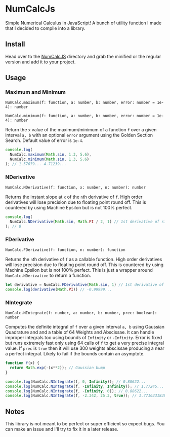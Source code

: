 # NumCalcJs
Simple Numerical Calculus in JavaScript! A bunch of utility function I made that I decided to compile into a library.

## Install
Head over to the [NumCalcJS](https://github.com/Bobingstern/NumCalcJs/tree/main/NumCalcJs) directory and grab the minified or the regular version and add it to your project.

## Usage

### Maximum and Minimum

`NumCalc.maximum(f: function, a: number, b: number, error: number = 1e-4): number`

`NumCalc.minimum(f: function, a: number, b: number, error: number = 1e-4): number`

Return the `x` value of the maximum/minimum of a function `f` over a given interval `a, b` with an optional `error` argument using the Golden Section Search. Default value of error is `1e-4`.

```js
console.log(
  NumCalc.maximum(Math.sin, 1.3, 5.6),
  NumCalc.minimum(Math.sin, 1.3, 5.6)
); // 1.57079... 4.71239...
```

### NDerivative

`NumCalc.NDerivative(f: function, x: number, n: number): number`

Returns the instant slope at `x` of the `n`th derivative of `f`. High order derivatives will lose precision due to floating point round off. This is countered by using Machine Epsilon but is not 100% perfect.

```js
console.log(
  NumCalc.NDerivative(Math.sin, Math.PI / 2, 1) // 1st derivative of sin
); // 0
```

### FDerivative

`NumCalc.FDerivative(f: function, n: number): function`

Returns the `n`th derivative of `f` as a callable function. High order derivatives will lose precision due to floating point round off. This is countered by using Machine Epsilon but is not 100% perfect. This is just a wrapper around `NumCalc.NDerivative` to return a function.

```js
let derivative = NumCalc.FDerivative(Math.sin, 1) // 1st derivative of sin
console.log(derivative(Math.PI)) // -0.99999...
```

### NIntegrate
`NumCalc.NIntegrate(f: number, a: number, b: number, prec: boolean): number`

Computes the definite integral of `f` over a given interval `a, b` using Gaussian Quadrature and and a table of 64 Weights and Abscissae. It can handle improper integrals too using bounds of `Infinity` or `-Infinity`. Error is fixed but runs extremely fast only using 64 calls of `f` to get a very precise integral value. If `prec` is `true` then it will use 300 weights abscissae producing a near a perfect integral. Likely to fail if the bounds contain an asymptote.

```js
function f(x) {
  return Math.exp(-(x**2)); // Gaussian bump
}

console.log(NumCalc.NIntegrate(f, 0, Infinity)); // 0.88622...
console.log(NumCalc.NIntegrate(f, -Infinity, Infinity)); // 1.77245...
console.log(NumCalc.NIntegrate(f, -Infinity, 0)); // 0.88622...
console.log(NumCalc.NIntegrate(f, -2.342, 25.3, true)); // 1.7716331838738018... Error only -2.6201263381153694e-14
```

## Notes

This library is not meant to be perfect or super efficient so expect bugs. You can make an issue and I'll try to fix it in a later release.


